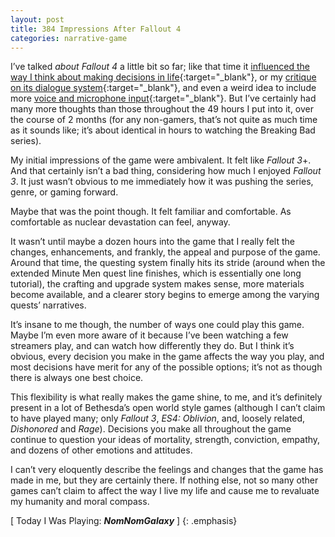 ```yaml
---
layout: post
title: 384 Impressions After Fallout 4
categories: narrative-game
---
```

I’ve talked *about Fallout 4* a little bit so far; like that time it [influenced the way I think about making decisions in life](http://www.foster-douglas.com/games/369-important-decisions-are-easier-in-games/){:target="_blank"}, or my [critique on its dialogue system](http://www.foster-douglas.com/games/378-evolved-dialogue-system/){:target="_blank"}, and even a weird idea to include more [voice and microphone input](http://www.foster-douglas.com/games/379-using-controller-microphones/){:target="_blank"}.  But I’ve certainly had many more thoughts than those throughout the 49 hours I put into it, over the course of 2 months (for any non-gamers, that’s not quite as much time as it sounds like; it’s about identical in hours to watching the Breaking Bad series).

My initial impressions of the game were ambivalent. It felt like *Fallout 3*+. And that certainly isn’t a bad thing, considering how much I enjoyed *Fallout 3*.  It just wasn’t obvious to me immediately how it was pushing the series, genre, or gaming forward.

Maybe that was the point though.  It felt familiar and comfortable.  As comfortable as nuclear devastation can feel, anyway.

It wasn’t until maybe a dozen hours into the game that I really felt the changes, enhancements, and frankly, the appeal and purpose of the game. Around that time, the questing system finally hits its stride (around when the extended Minute Men quest line finishes, which is essentially one long tutorial), the crafting and upgrade system makes sense, more materials become available, and a clearer story begins to emerge among the varying quests’ narratives.

It’s insane to me though, the number of ways one could play this game.  Maybe I’m even more aware of it because I’ve been watching a few streamers play, and can watch how differently they do.  But I think it’s obvious, every decision you make in the game affects the way you play, and most decisions have merit for any of the possible options; it’s not as though there is always one best choice.

This flexibility is what really makes the game shine, to me, and it’s definitely present in a lot of Bethesda’s open world style games (although I can’t claim to have played many; only *Fallout 3*, *ES4: Oblivion*, and, loosely related, *Dishonored* and *Rage*).  Decisions you make all throughout the game continue to question your ideas of mortality, strength, conviction, empathy, and dozens of other emotions and attitudes.

I can’t very eloquently describe the feelings and changes that the game has made in me, but they are certainly there.  If nothing else, not so many other games can’t claim to affect the way I live my life and cause me to revaluate my humanity and moral compass.

[ Today I Was Playing: ***NomNomGalaxy*** ]
{: .emphasis}